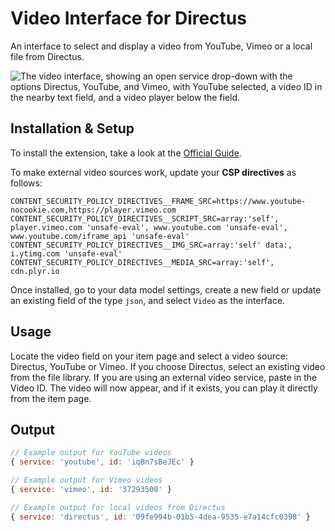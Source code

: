 # Video Interface for Directus

An interface to select and display a video from YouTube, Vimeo or a local file from Directus.

![The video interface, showing an open service drop-down with the options Directus, YouTube, and Vimeo, with YouTube selected, a video ID in the nearby text field, and a video player below the field.](https://github.com/directus-labs/extensions/blob/c564cbad3b5cda2f8781c0a0dab91952b035ae86/packages/video-player-interface/docs/preview.png)

## Installation & Setup

To install the extension, take a look at the [Official Guide](https://docs.directus.io/extensions/installing-extensions.html).

To make external video sources work, update your **CSP directives** as follows:

```env
CONTENT_SECURITY_POLICY_DIRECTIVES__FRAME_SRC=https://www.youtube-nocookie.com,https://player.vimeo.com
CONTENT_SECURITY_POLICY_DIRECTIVES__SCRIPT_SRC=array:'self', player.vimeo.com 'unsafe-eval', www.youtube.com 'unsafe-eval', www.youtube.com/iframe_api 'unsafe-eval'
CONTENT_SECURITY_POLICY_DIRECTIVES__IMG_SRC=array:'self' data:, i.ytimg.com 'unsafe-eval'
CONTENT_SECURITY_POLICY_DIRECTIVES__MEDIA_SRC=array:'self', cdn.plyr.io
```

Once installed, go to your data model settings, create a new field or update an existing field of the type `json`, and select `Video` as the interface.

## Usage

Locate the video field on your item page and select a video source: Directus, YouTube or Vimeo. If you choose Directus, select an existing video from the file library. If you are using an external video service, paste in the Video ID. The video will now appear, and if it exists, you can play it directly from the item page.

## Output

```js
// Example output for YouTube videos
{ service: 'youtube', id: 'iqBn7sBeJEc' }

// Example output for Vimeo videos
{ service: 'vimeo', id: '37293500' }

// Example output for local videos from Directus
{ service: 'directus', id: '09fe994b-01b5-4dea-9535-e7a14cfc0398' }
```

